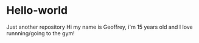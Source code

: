 # Hello-world

Just another repository
Hi my name is Geoffrey, i'm 15 years old and I love runnning/going to the gym!
